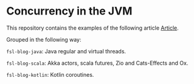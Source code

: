 
# Concurrency in the JVM

This repository contains the examples of the following article [Article](https://www.fullstack.com/labs/resources/blog/six-ways-to-handle-concurrency-in-the-jvm).

Grouped in the following way:

`fsl-blog-java`: Java regular and virtual threads.

`fsl-blog-scala`: Akka actors, scala futures, Zio and Cats-Effects and Ox.

`fsl-blog-kotlin`: Kotlin coroutines.
